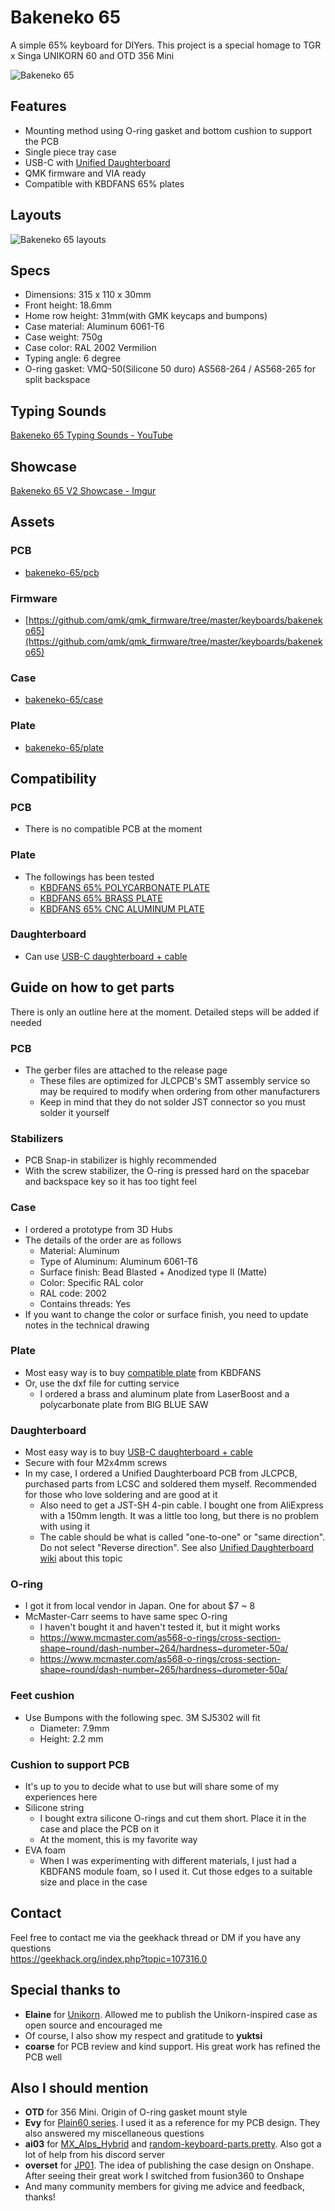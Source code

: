# Bakeneko 65

A simple 65% keyboard for DIYers. This project is a special homage to TGR x Singa UNIKORN 60 and OTD 356 Mini

![Bakeneko 65](https://i.imgur.com/Va1caBv.jpg?2)

## Features

- Mounting method using O-ring gasket and bottom cushion to support the PCB
- Single piece tray case
- USB-C with [Unified Daughterboard](https://github.com/ai03-2725/Unified-Daughterboard)
- QMK firmware and VIA ready
- Compatible with KBDFANS 65% plates

## Layouts

![Bakeneko 65 layouts](https://i.imgur.com/4LpvS4A.png)

## Specs

- Dimensions: 315 x 110 x 30mm
- Front height: 18.6mm
- Home row height: 31mm(with GMK keycaps and bumpons)
- Case material: Aluminum 6061-T6
- Case weight: 750g
- Case color: RAL 2002 Vermilion
- Typing angle: 6 degree
- O-ring gasket: VMQ-50(Silicone 50 duro) AS568-264 / AS568-265 for split backspace

## Typing Sounds

[Bakeneko 65 Typing Sounds - YouTube](https://youtube.com/playlist?list=PLwI1Rtk5mMpzaG11CSqs7T0BvoI2UYzXa)

## Showcase

[Bakeneko 65 V2 Showcase - Imgur](https://imgur.com/a/71G36TD)

## Assets

### PCB
- [bakeneko-65/pcb](./pcb)

### Firmware
- [https://github.com/qmk/qmk_firmware/tree/master/keyboards/bakeneko65](https://github.com/qmk/qmk_firmware/tree/master/keyboards/bakeneko65)

### Case
- [bakeneko-65/case](./case)

### Plate
- [bakeneko-65/plate](./plate)

## Compatibility

### PCB

- There is no compatible PCB at the moment

### Plate

- The followings has been tested
  - [KBDFANS 65% POLYCARBONATE PLATE](https://kbdfans.com/collections/plate/products/65-polycarbonate-plate)
  - [KBDFANS 65% BRASS PLATE](https://kbdfans.com/collections/plate/products/65-brass-plate)
  - [KBDFANS 65% CNC ALUMINUM PLATE](https://kbdfans.com/collections/plate/products/65-cnc-aluminum-plate)

### Daughterboard

- Can use [USB-C daughterboard + cable](https://anykeys.eu/product/usb-c-daughterboard-cable/)

## Guide on how to get parts

There is only an outline here at the moment. Detailed steps will be added if needed

### PCB

- The gerber files are attached to the release page
  - These files are optimized for JLCPCB's SMT assembly service so may be required to modify when ordering from other manufacturers
  - Keep in mind that they do not solder JST connector so you must solder it yourself

### Stabilizers
- PCB Snap-in stabilizer is highly recommended
- With the screw stabilizer, the O-ring is pressed hard on the spacebar and backspace key so it has too tight feel

### Case

- I ordered a prototype from 3D Hubs
- The details of the order are as follows
  - Material: Aluminum
  - Type of Aluminum: Aluminum 6061-T6
  - Surface finish: Bead Blasted + Anodized type II (Matte)
  - Color: Specific RAL color
  - RAL code: 2002
  - Contains threads: Yes
- If you want to change the color or surface finish, you need to update notes in the technical drawing

### Plate

- Most easy way is to buy [compatible plate](#plate-1) from KBDFANS
- Or, use the dxf file for cutting service
  - I ordered a brass and aluminum plate from LaserBoost and a polycarbonate plate from BIG BLUE SAW

### Daughterboard
- Most easy way is to buy [USB-C daughterboard + cable](https://anykeys.eu/product/usb-c-daughterboard-cable/)
- Secure with four M2x4mm screws
- In my case, I ordered a Unified Daughterboard PCB from JLCPCB, purchased parts from LCSC and soldered them myself. Recommended for those who love soldering and are good at it
  - Also need to get a JST-SH 4-pin cable. I bought one from AliExpress with a 150mm length. It was a little too long, but there is no problem with using it
  - The cable should be what is called "one-to-one" or "same direction". Do not select "Reverse direction". See also [Unified Daughterboard wiki](https://github.com/ai03-2725/Unified-Daughterboard/wiki/Consumer-info) about this topic

### O-ring
- I got it from local vendor in Japan. One for about $7 ~ 8
- McMaster-Carr seems to have same spec O-ring
  - I haven't bought it and haven't tested it, but it might works
  - https://www.mcmaster.com/as568-o-rings/cross-section-shape~round/dash-number~264/hardness~durometer-50a/
  - https://www.mcmaster.com/as568-o-rings/cross-section-shape~round/dash-number~265/hardness~durometer-50a/
  
### Feet cushion
- Use Bumpons with the following spec. 3M SJ5302 will fit
  - Diameter: 7.9mm
  - Height: 2.2 mm

### Cushion to support PCB
- It's up to you to decide what to use but will share some of my experiences here
- Silicone string
  - I bought extra silicone O-rings and cut them short. Place it in the case and place the PCB on it
  - At the moment, this is my favorite way
- EVA foam
  - When I was experimenting with different materials, I just had a KBDFANS module foam, so I used it. Cut those edges to a suitable size and place in the case

## Contact

Feel free to contact me via the geekhack thread or DM if you have any questions  
https://geekhack.org/index.php?topic=107316.0

## Special thanks to

- **Elaine** for [Unikorn](https://geekhack.org/index.php?topic=98587.50). Allowed me to publish the Unikorn-inspired case as open source and encouraged me
- Of course, I also show my respect and gratitude to **yuktsi**
- **coarse** for PCB review and kind support. His great work has refined the PCB well

## Also I should mention

- **OTD** for 356 Mini. Origin of O-ring gasket mount style
- **Evy** for [Plain60 series](https://github.com/evyd13/plain60-c). I used it as a reference for my PCB design. They also answered my miscellaneous questions
- **ai03** for [MX_Alps_Hybrid](https://github.com/ai03-2725/MX_Alps_Hybrid) and [random-keyboard-parts.pretty](https://github.com/ai03-2725/random-keyboard-parts.pretty). Also got a lot of help from his discord server
- **overset** for [JP01](https://github.com/overset/JP01). The idea of publishing the case design on Onshape. After seeing their great work I switched from fusion360 to Onshape
- And many community members for giving me advice and feedback, thanks!
